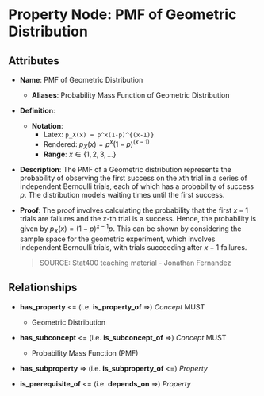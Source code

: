# Property Node: PMF of Geometric Distribution

## Attributes

- **Name**: PMF of Geometric Distribution
  - **Aliases**: Probability Mass Function of Geometric Distribution

- **Definition**: 
  - **Notation**:
    - Latex: `p_X(x) = p^x(1-p)^{(x-1)}`
    - Rendered: $p_X(x) = p^x(1-p)^{(x-1)}$
    - **Range**: $x \in \{1, 2, 3, \dots\}$

- **Description**: 
  The PMF of a Geometric distribution represents the probability of observing the first success on the $x$th trial in a series of independent Bernoulli trials, each of which has a probability of success $p$. The distribution models waiting times until the first success.

- **Proof**: 
  The proof involves calculating the probability that the first $x-1$ trials are failures and the $x$-th trial is a success. Hence, the probability is given by $p_X(x) = (1-p)^{x-1}p$. This can be shown by considering the sample space for the geometric experiment, which involves independent Bernoulli trials, with trials succeeding after $x-1$ failures. 
  > SOURCE: Stat400 teaching material - Jonathan Fernandez

## Relationships

- **has_property** <= (i.e. **is_property_of** =>) *Concept* MUST
  - Geometric Distribution

- **has_subconcept** <= (i.e. **is_subconcept_of** =>) *Concept* MUST
  - Probability Mass Function (PMF)

- **has_subproperty** => (i.e. **is_subproperty_of** <=) *Property*

- **is_prerequisite_of** <= (i.e. **depends_on** =>) *Property*